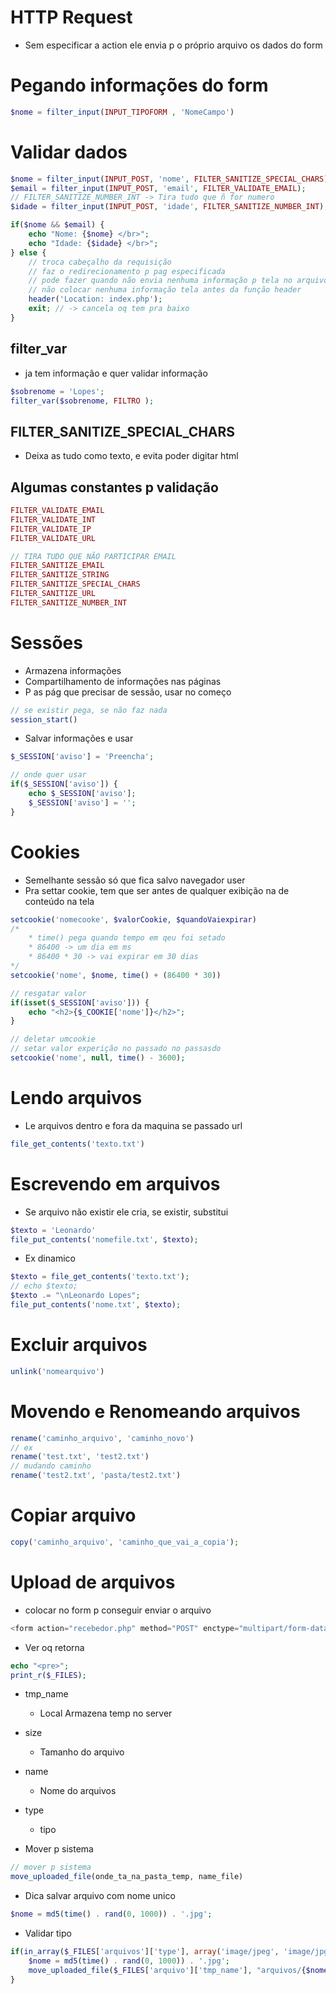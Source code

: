 # HTTP Request
- Sem especificar a action ele envia p o próprio arquivo os dados do form

# Pegando informações do form
```php
$nome = filter_input(INPUT_TIPOFORM , 'NomeCampo')
```

# Validar dados
```php
$nome = filter_input(INPUT_POST, 'nome', FILTER_SANITIZE_SPECIAL_CHARS);
$email = filter_input(INPUT_POST, 'email', FILTER_VALIDATE_EMAIL);
// FILTER_SANITIZE_NUMBER_INT -> Tira tudo que ñ for numero
$idade = filter_input(INPUT_POST, 'idade', FILTER_SANITIZE_NUMBER_INT);

if($nome && $email) {
    echo "Nome: {$nome} </br>";
    echo "Idade: {$idade} </br>";
} else {
    // troca cabeçalho da requisição
    // faz o redirecionamento p pag especificada
    // pode fazer quando não envia nenhuma informação p tela no arquivo de validação
    // não colocar nenhuma informação tela antes da função header
    header('Location: index.php');
    exit; // -> cancela oq tem pra baixo
}
```

## filter_var 
- ja tem informação e quer validar informação
```php
$sobrenome = 'Lopes';
filter_var($sobrenome, FILTRO );
```

## FILTER_SANITIZE_SPECIAL_CHARS
- Deixa as tudo como texto, e evita poder digitar html

## Algumas constantes p validação
```php
FILTER_VALIDATE_EMAIL
FILTER_VALIDATE_INT
FILTER_VALIDATE_IP
FILTER_VALIDATE_URL

// TIRA TUDO QUE NÃO PARTICIPAR EMAIL
FILTER_SANITIZE_EMAIL
FILTER_SANITIZE_STRING
FILTER_SANITIZE_SPECIAL_CHARS
FILTER_SANITIZE_URL
FILTER_SANITIZE_NUMBER_INT
```

# Sessões
- Armazena informações
- Compartilhamento de informações nas páginas
- P as pág que precisar de sessão, usar no começo
```php
// se existir pega, se não faz nada
session_start()
```

- Salvar informações e usar
```php
$_SESSION['aviso'] = 'Preencha';

// onde quer usar
if($_SESSION['aviso']) {
    echo $_SESSION['aviso'];
    $_SESSION['aviso'] = '';
}
```

# Cookies
- Semelhante sessão só que fica salvo navegador user
- Pra settar cookie, tem que ser antes de qualquer exibição na de conteúdo na tela
```php
setcookie('nomecooke', $valorCookie, $quandoVaiexpirar)
/* 
    * time() pega quando tempo em qeu foi setado
    * 86400 -> um dia em ms
    * 86400 * 30 -> vai expirar em 30 dias
*/
setcookie('nome', $nome, time() + (86400 * 30))

// resgatar valor
if(isset($_SESSION['aviso'])) {
    echo "<h2>{$_COOKIE['nome']}</h2>";
}

// deletar umcookie
// setar valor experição no passado no passasdo
setcookie('nome', null, time() - 3600);
```

# Lendo arquivos
- Le arquivos dentro e fora da maquina se passado url
```php
file_get_contents('texto.txt')
```

# Escrevendo em arquivos
- Se arquivo não existir ele cria, se existir, substitui

```php
$texto = 'Leonardo'
file_put_contents('nomefile.txt', $texto);
```
- Ex dinamico
```php
$texto = file_get_contents('texto.txt');
// echo $texto;
$texto .= "\nLeonardo Lopes";
file_put_contents('nome.txt', $texto);
```

# Excluir arquivos
```php
unlink('nomearquivo')
```

# Movendo e Renomeando arquivos
```php
rename('caminho_arquivo', 'caminho_novo')
// ex
rename('test.txt', 'test2.txt')
// mudando caminho
rename('test2.txt', 'pasta/test2.txt')
```

# Copiar arquivo
```php
copy('caminho_arquivo', 'caminho_que_vai_a_copia');
```

# Upload de arquivos
- colocar no form p conseguir enviar o arquivo
```php
<form action="recebedor.php" method="POST" enctype="multipart/form-data">
```
- Ver oq retorna
```php
echo "<pre>";
print_r($_FILES);
```
- tmp_name
    - Local Armazena temp no server
- size
    - Tamanho do arquivo
- name
    - Nome do arquivos
- type
    - tipo

- Mover p sistema
```php
// mover p sistema
move_uploaded_file(onde_ta_na_pasta_temp, name_file)
```

- Dica salvar arquivo com nome unico
```php
$nome = md5(time() . rand(0, 1000)) . '.jpg';
```

- Validar tipo
```php
if(in_array($_FILES['arquivos']['type'], array('image/jpeg', 'image/jpg'))) {
    $nome = md5(time() . rand(0, 1000)) . '.jpg';
    move_uploaded_file($_FILES['arquivo']['tmp_name'], "arquivos/{$nome}");
}
```
